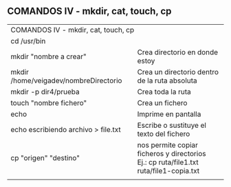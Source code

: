 ## COMANDOS IV - mkdir, cat, touch, cp


<table>
    <tr>
        <td colspan="2">COMANDOS IV - mkdir, cat, touch, cp</td>
    </tr>
    <tr>
        <td colspan="2">cd /usr/bin</td>
    </tr>
    <tr>
        <td>mkdir "nombre a crear"</td>
        <td>Crea directorio en donde estoy</td>
    </tr>
    <tr>
        <td>mkdir /home/veigadev/nombreDirectorio</td>
        <td>Crea un directorio dentro de la ruta absoluta</td>
    </tr>
    <tr>
        <td>mkdir -p dir4/prueba</td>
        <td>Crea toda la ruta </td>
    </tr>
    <tr>
        <td>touch "nombre fichero"</td>
        <td>Crea un fichero</td>
    </tr>
    <tr>
        <td>echo</td>
        <td>Imprime en pantalla</td>
    </tr>
    <tr>
        <td>echo escribiendo archivo > file.txt</td>
        <td>Escribe o sustituye el texto del fichero</td>
    </tr>
    <tr>
        <td>cp "origen" "destino"</td>
        <td>
            nos permite copiar ficheros y directorios
            <br>
            Ej.: cp ruta/file1.txt ruta/file1-copia.txt    
        </td>
    </tr>
    <tr>
        <td></td>
        <td></td>
    </tr>
</table>